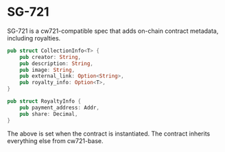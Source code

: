 # SG-721

SG-721 is a cw721-compatible spec that adds on-chain contract metadata, including royalties.

```rs
pub struct CollectionInfo<T> {
    pub creator: String,
    pub description: String,
    pub image: String,
    pub external_link: Option<String>,
    pub royalty_info: Option<T>,
}

pub struct RoyaltyInfo {
    pub payment_address: Addr,
    pub share: Decimal,
}

```

The above is set when the contract is instantiated. The contract inherits everything else from cw721-base.
